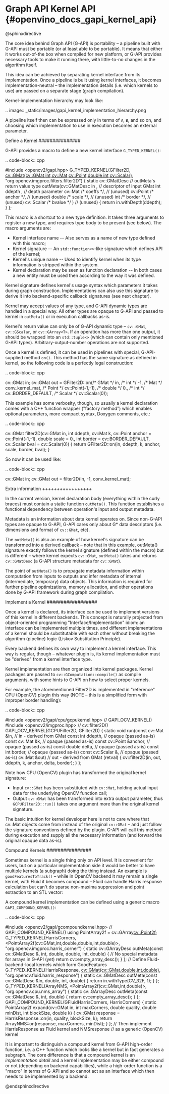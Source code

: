 # Graph API Kernel API {#openvino_docs_gapi_kernel_api}

@sphinxdirective

The core idea behind Graph API (G-API) is portability – a pipeline built with G-API must be portable (or at least able to be portable). It means that either it works out-of-the box when compiled for new platform, or G-API provides necessary tools to make it running there, with little-to-no changes in the algorithm itself.

This idea can be achieved by separating kernel interface from its implementation. Once a pipeline is built using kernel interfaces, it becomes implementation-neutral – the implementation details (i.e. which kernels to use) are passed on a separate stage (graph compilation).

Kernel-implementation hierarchy may look like:

.. image:: _static/images/gapi_kernel_implementation_hierarchy.png

A pipeline itself then can be expressed only in terms of ``A``, ``B``, and so on, and choosing which implementation to use in execution becomes an external parameter.

Define a Kernel
###############

G-API provides a macro to define a new kernel interface ``G_TYPED_KERNEL()``:

.. code-block:: cpp
   
   #include <opencv2/gapi.hpp>
   G_TYPED_KERNEL(GFilter2D,
                  <cv::GMat(cv::GMat,int,cv::Mat,cv::Point,double,int,cv::Scalar)>,
                  "org.opencv.imgproc.filters.filter2D")
   {
       static cv::GMatDesc                 // outMeta's return value type
       outMeta(cv::GMatDesc    in       ,  // descriptor of input GMat
               int             ddepth   ,  // depth parameter
               cv::Mat      /\* coeffs \*/,  // (unused)
               cv::Point    /\* anchor \*/,  // (unused)
               double       /\* scale  \*/,  // (unused)
               int          /\* border \*/,  // (unused)
               cv::Scalar   /\* bvalue \*/ ) // (unused)
       {
           return in.withDepth(ddepth);
       }
   };


This macro is a shortcut to a new type definition. It takes three arguments to register a new type, and requires type body to be present (see below). The macro arguments are:

* Kernel interface name -- Also serves as a name of new type defined with this macro;
* Kernel signature -- An ``std::function<>``-like signature which defines API of the kernel;
* Kernel's unique name -- Used to identify kernel when its type information is stripped within the system.
* Kernel declaration may be seen as function declaration -- In both cases a new entity must be used then according to the way it was defined.

Kernel signature defines kernel's usage syntax which parameters it takes during graph construction. Implementations can also use this signature to derive it into backend-specific callback signatures (see next chapter).

Kernel may accept values of any type, and G-API dynamic types are handled in a special way. All other types are opaque to G-API and passed to kernel in ``outMeta()`` or in execution callbacks as-is.

Kernel's return value can only be of G-API dynamic type – ``cv::GMat``, ``cv::GScalar``, or ``cv::GArray<T>``. If an operation has more than one output, it should be wrapped into an ``std::tuple<>`` (which can contain only mentioned G-API types). Arbitrary-output-number operations are not supported.

Once a kernel is defined, it can be used in pipelines with special, G-API-supplied method ``on()``. This method has the same signature as defined in kernel, so the following code is a perfectly legal construction:

.. code-block:: cpp
   
   cv::GMat in;
   cv::GMat out = GFilter2D::on(/\* GMat    \*/  in,
                                /\* int     \*/  -1,
                                /\* Mat     \*/  conv_kernel_mat,
                                /\* Point   \*/  cv::Point(-1,-1),
                                /\* double  \*/  0.,
                                /\* int     \*/  cv::BORDER_DEFAULT,
                                /\* Scalar  \*/  cv::Scalar(0));


This example has some verbosity, though, so usually a kernel declaration comes with a C++ function wrapper ("factory method") which enables optional parameters, more compact syntax, Doxygen comments, etc.:

.. code-block:: cpp
   
   cv::GMat filter2D(cv::GMat   in,
                     int        ddepth,
                     cv::Mat    k,
                     cv::Point  anchor  = cv::Point(-1,-1),
                     double     scale   = 0.,
                     int        border  = cv::BORDER_DEFAULT,
                     cv::Scalar bval    = cv::Scalar(0))
   {
       return GFilter2D::on(in, ddepth, k, anchor, scale, border, bval);
   }


So now it can be used like:

.. code-block:: cpp
   
   cv::GMat in;
   cv::GMat out = filter2D(in, -1, conv_kernel_mat);


Extra information
+++++++++++++++++

In the current version, kernel declaration body (everything within the curly braces) must contain a static function ``outMeta()``. This function establishes a functional dependency between operation's input and output metadata.

Metadata is an information about data kernel operates on. Since non-G-API types are opaque to G-API, G-API cares only about G* data descriptors (i.e. dimensions and format of ``cv::GMat``, etc).

The ``outMeta()`` is also an example of how kernel's signature can be transformed into a derived callback – note that in this example, outMeta() signature exactly follows the kernel signature (defined within the macro) but is different – where kernel expects ``cv::GMat``, ``outMeta()`` takes and returns ``cv::GMatDesc`` (a G-API structure metadata for ``cv::GMat``).

The point of ``outMeta()`` is to propagate metadata information within computation from inputs to outputs and infer metadata of internal (intermediate, temporary) data objects. This information is required for further pipeline optimizations, memory allocation, and other operations done by G-API framework during graph compilation.

Implement a Kernel
##################

Once a kernel is declared, its interface can be used to implement versions of this kernel in different backends. This concept is naturally projected from object-oriented programming "Interface/Implementation" idiom: an interface can be implemented multiple times, and different implementations of a kernel should be substitutable with each other without breaking the algorithm (pipeline) logic (Liskov Substitution Principle).

Every backend defines its own way to implement a kernel interface. This way is regular, though – whatever plugin is, its kernel implementation must be "derived" from a kernel interface type.

Kernel implementation are then organized into kernel packages. Kernel packages are passed to ``cv::GComputation::compile()`` as compile arguments, with some hints to G-API on how to select proper kernels.

For example, the aforementioned Filter2D is implemented in "reference" CPU (OpenCV) plugin this way (NOTE – this is a simplified form with improper border handling):

.. code-block:: cpp

   #include <opencv2/gapi/cpu/gcpukernel.hpp>     // GAPI_OCV_KERNEL()
   #include <opencv2/imgproc.hpp>                 // cv::filter2D()
   GAPI_OCV_KERNEL(GCPUFilter2D, GFilter2D)
   {
       static void
       run(const cv::Mat    &in,       // in - derived from GMat
           const int         ddepth,   // opaque (passed as-is)
           const cv::Mat    &k,        // opaque (passed as-is)
           const cv::Point  &anchor,   // opaque (passed as-is)
           const double      delta,    // opaque (passed as-is)
           const int         border,   // opaque (passed as-is)
           const cv::Scalar &,         // opaque (passed as-is)
           cv::Mat          &out)      // out - derived from GMat (retval)
       {
           cv::filter2D(in, out, ddepth, k, anchor, delta, border);
       }
   };


Note how CPU (OpenCV) plugin has transformed the original kernel signature:

* Input ``cv::GMat`` has been substituted with ``cv::Mat``, holding actual input data for the underlying OpenCV function call;
* Output ``cv::GMat`` has been transformed into extra output parameter, thus ``GCPUFilter2D::run()`` takes one argument more than the original kernel signature.

The basic intuition for kernel developer here is not to care where that cv::Mat objects come from instead of the original ``cv::GMat`` – and just follow the signature conventions defined by the plugin. G-API will call this method during execution and supply all the necessary information (and forward the original opaque data as-is).

Compound Kernels
################

Sometimes kernel is a single thing only on API level. It is convenient for users, but on a particular implementation side it would be better to have multiple kernels (a subgraph) doing the thing instead. An example is ``goodFeaturesToTrack()`` – while in OpenCV backend it may remain a single kernel, with Fluid it becomes compound – Fluid can handle Harris response calculation but can't do sparse non-maxima suppression and point extraction to an STL vector:

A compound kernel implementation can be defined using a generic macro ``GAPI_COMPOUND_KERNEL()``:

.. code-block:: cpp
   
   #include <opencv2/gapi/gcompoundkernel.hpp>       // GAPI_COMPOUND_KERNEL()
   using PointArray2f = cv::GArray<cv::Point2f>;
   G_TYPED_KERNEL(HarrisCorners,
                  <PointArray2f(cv::GMat,int,double,double,int,double)>,
                  "org.opencv.imgproc.harris_corner")
   {
       static cv::GArrayDesc outMeta(const cv::GMatDesc &,
                                     int,
                                     double,
                                     double,
                                     int,
                                     double)
       {
           // No special metadata for arrays in G-API (yet)
           return cv::empty_array_desc();
       }
   };
   // Define Fluid-backend-local kernels which form GoodFeatures
   G_TYPED_KERNEL(HarrisResponse,
                  <cv::GMat(cv::GMat,double,int,double)>,
                  "org.opencv.fluid.harris_response")
   {
       static cv::GMatDesc outMeta(const cv::GMatDesc &in,
                                   double,
                                   int,
                                   double)
       {
           return in.withType(CV_32F, 1);
       }
   };
   G_TYPED_KERNEL(ArrayNMS,
                  <PointArray2f(cv::GMat,int,double)>,
                  "org.opencv.cpu.nms_array")
   {
       static cv::GArrayDesc outMeta(const cv::GMatDesc &,
                                     int,
                                     double)
       {
           return cv::empty_array_desc();
       }
   };
   GAPI_COMPOUND_KERNEL(GFluidHarrisCorners, HarrisCorners)
   {
       static PointArray2f
       expand(cv::GMat in,
              int      maxCorners,
              double   quality,
              double   minDist,
              int      blockSize,
              double   k)
       {
           cv::GMat response = HarrisResponse::on(in, quality, blockSize, k);
           return ArrayNMS::on(response, maxCorners, minDist);
       }
   };
   // Then implement HarrisResponse as Fluid kernel and NMSresponse
   // as a generic (OpenCV) kernel

It is important to distinguish a compound kernel from G-API high-order function, i.e. a C++ function which looks like a kernel but in fact generates a subgraph. The core difference is that a compound kernel is an *implementation detail* and a kernel implementation may be either compound or not (depending on backend capabilities), while a high-order function is a "macro" in terms of G-API and so cannot act as an interface which then needs to be implemented by a backend.

@endsphinxdirective

